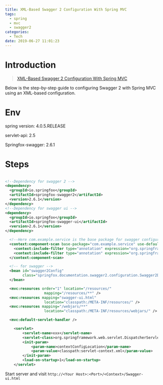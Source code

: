 ```yaml
---
title: XML-Based Swagger 2 Configuration With Spring MVC
tags:
  - spring
  - mvc
  - swagger2
categories:
  - Tech
date: 2019-06-27 11:01:23
---
```


# Introduction

> [XML-Based Swagger 2 Configuration With Spring MVC](https://dzone.com/articles/xml-based-swagger-2-configuration-with-spring-mvc)

Below is the step-by-step guide to configuring Swagger 2 with Spring MVC using an XML-based configuration.

<!-- more -->

# Env

spring version: 4.0.5.RELEASE

servlet-api: 2.5

Springfox-swagger: 2.6.1

# Steps

```xml pom.xml

<!--Dependency for swagger 2 -->
<dependency>
  <groupId>io.springfox</groupId>
  <artifactId>springfox-swagger2</artifactId>
  <version>2.6.1</version>
</dependency>
<!--Dependency for swagger ui -->
<dependency>
  <groupId>io.springfox</groupId>
  <artifactId>springfox-swagger-ui</artifactId>
  <version>2.6.1</version>
</dependency>
```

```xml servlet-context.xml
  <!--Here com.example.service is the base package for swagger configuration -->
  <context:component-scan base-package="com.example.service" use-default-filters="false">
    <context:include-filter type="annotation" expression="org.springframework.stereotype.Controller" />
    <context:include-filter type="annotation" expression="org.springframework.web.bind.annotation.ControllerAdvice" />
  </context:component-scan>

  <!-- for swagger -->
  <bean id="swagger2Config"
        class="springfox.documentation.swagger2.configuration.Swagger2DocumentationConfiguration">
  </bean>

  <mvc:resources order="1" location="/resources/"
                  mapping="/resources/**" />
  <mvc:resources mapping="swagger-ui.html"
                  location="classpath:/META-INF/resources/" />
  <mvc:resources mapping="/webjars/**"
                  location="classpath:/META-INF/resources/webjars/" />

  <mvc:default-servlet-handler />                  
```

```xml web.xml
    <servlet>
        <servlet-name>xxx</servlet-name>
        <servlet-class>org.springframework.web.servlet.DispatcherServlet</servlet-class>
        <init-param>
            <param-name>contextConfigLocation</param-name>
            <param-value>classpath:servlet-context.xml</param-value>
        </init-param>
        <load-on-startup>1</load-on-startup>
    </servlet>
```

Start server and visit `http://<Your Host>:<Port>/<Context>/Swagger-ui.html `
